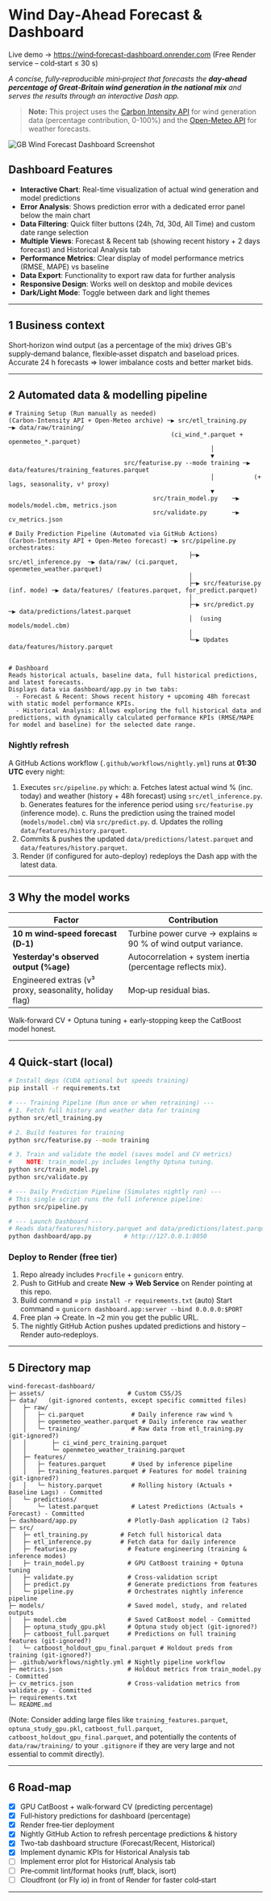 # Wind Day‑Ahead Forecast & Dashboard

Live demo → [https://wind‑forecast-dashboard.onrender.com](https://wind‑forecast-dashboard.onrender.com)  (Free Render service – cold‑start ≤ 30 s)

*A concise, fully‑reproducible mini‑project that forecasts the **day‑ahead percentage of Great‑Britain wind generation in the national mix** and serves the results through an interactive Dash app.*

> **Note:** This project uses the [Carbon Intensity API](https://carbonintensity.org.uk/) for wind generation data (percentage contribution, 0-100%) and the [Open-Meteo API](https://open-meteo.com/) for weather forecasts.

![GB Wind Forecast Dashboard Screenshot](docs/images/dashboard_screenshot.png)

## Dashboard Features

- **Interactive Chart**: Real-time visualization of actual wind generation and model predictions
- **Error Analysis**: Shows prediction error with a dedicated error panel below the main chart
- **Data Filtering**: Quick filter buttons (24h, 7d, 30d, All Time) and custom date range selection
- **Multiple Views**: Forecast & Recent tab (showing recent history + 2 days forecast) and Historical Analysis tab
- **Performance Metrics**: Clear display of model performance metrics (RMSE, MAPE) vs baseline
- **Data Export**: Functionality to export raw data for further analysis
- **Responsive Design**: Works well on desktop and mobile devices
- **Dark/Light Mode**: Toggle between dark and light themes

---

## 1  Business context

Short‑horizon wind output (as a percentage of the mix) drives GB's supply‑demand balance, flexible‑asset dispatch and baseload prices. Accurate 24 h forecasts ⇒ lower imbalance costs and better market bids.

---

## 2  Automated data & modelling pipeline

```text
# Training Setup (Run manually as needed)
(Carbon‑Intensity API + Open‑Meteo archive) ─▶ src/etl_training.py   ─▶ data/raw/training/
                                             (ci_wind_*.parquet + openmeteo_*.parquet)
                                                        │
                                                        ▼
                                src/featurise.py --mode training ─▶ data/features/training_features.parquet
                                                        │           (+ lags, seasonality, v³ proxy)
                                                        ▼
                                        src/train_model.py    ─▶ models/model.cbm, metrics.json
                                        src/validate.py       ─▶ cv_metrics.json

# Daily Prediction Pipeline (Automated via GitHub Actions)
(Carbon‑Intensity API + Open‑Meteo forecast) ─▶ src/pipeline.py orchestrates:
                                                  ├─▶ src/etl_inference.py  ─▶ data/raw/ (ci.parquet, openmeteo_weather.parquet)
                                                  │
                                                  ├─▶ src/featurise.py (inf. mode) ─▶ data/features/ (features.parquet, for_predict.parquet)
                                                  │
                                                  ├─▶ src/predict.py    ─▶ data/predictions/latest.parquet
                                                  │  (using models/model.cbm)
                                                  │
                                                  └─▶ Updates data/features/history.parquet


# Dashboard
Reads historical actuals, baseline data, full historical predictions, and latest forecasts.
Displays data via dashboard/app.py in two tabs:
  - Forecast & Recent: Shows recent history + upcoming 48h forecast with static model performance KPIs.
  - Historical Analysis: Allows exploring the full historical data and predictions, with dynamically calculated performance KPIs (RMSE/MAPE for model and baseline) for the selected date range.
```

### Nightly refresh

A GitHub Actions workflow (`.github/workflows/nightly.yml`) runs at **01:30 UTC** every night:

1. Executes `src/pipeline.py` which:
    a. Fetches latest actual wind % (inc. today) and weather (history + 48h forecast) using `src/etl_inference.py`.
    b. Generates features for the inference period using `src/featurise.py` (inference mode).
    c. Runs the prediction using the trained model (`models/model.cbm`) via `src/predict.py`.
    d. Updates the rolling `data/features/history.parquet`.
2. Commits & pushes the updated `data/predictions/latest.parquet` and `data/features/history.parquet`.
3. Render (if configured for auto-deploy) redeploys the Dash app with the latest data.

---

## 3  Why the model works

| Factor                                                  | Contribution                                                  |
| ------------------------------------------------------- | ------------------------------------------------------------- |
| **10 m wind‑speed forecast (D‑1)**                      | Turbine power curve → explains ≈ 90 % of wind output variance. |
| **Yesterday's observed output (%age)**                  | Autocorrelation + system inertia (percentage reflects mix).   |
| Engineered extras (v³ proxy, seasonality, holiday flag) | Mop‑up residual bias.                                         |

Walk‑forward CV + Optuna tuning + early‑stopping keep the CatBoost model honest.

---

## 4  Quick‑start (local)

```bash
# Install deps (CUDA optional but speeds training)
pip install -r requirements.txt

# --- Training Pipeline (Run once or when retraining) ---
# 1. Fetch full history and weather data for training
python src/etl_training.py

# 2. Build features for training
python src/featurise.py --mode training

# 3. Train and validate the model (saves model and CV metrics)
#    NOTE: train_model.py includes lengthy Optuna tuning.
python src/train_model.py
python src/validate.py

# --- Daily Prediction Pipeline (Simulates nightly run) ---
# This single script runs the full inference pipeline:
python src/pipeline.py

# --- Launch Dashboard ---
# Reads data/features/history.parquet and data/predictions/latest.parquet
python dashboard/app.py         # http://127.0.0.1:8050
```

### Deploy to Render (free tier)

1. Repo already includes `Procfile` + `gunicorn` entry.
2. Push to GitHub and create **New → Web Service** on Render pointing at this repo.
3. Build command = `pip install -r requirements.txt` (auto)
   Start command = `gunicorn dashboard.app:server --bind 0.0.0.0:$PORT`
4. Free plan → Create. In ~2 min you get the public URL.
5. The nightly GitHub Action pushes updated predictions and history – Render auto‑redeploys.

---

## 5  Directory map

```text
wind‑forecast‑dashboard/
├─ assets/                       # Custom CSS/JS
├─ data/   (git‑ignored contents, except specific committed files)
│   ├─ raw/
│   │   ├─ ci.parquet             # Daily inference raw wind %
│   │   ├─ openmeteo_weather.parquet # Daily inference raw weather
│   │   └─ training/              # Raw data from etl_training.py (git‑ignored?)
│   │       ├─ ci_wind_perc_training.parquet
│   │       └─ openmeteo_weather_training.parquet
│   ├─ features/
│   │   ├─ features.parquet       # Used by inference pipeline
│   │   ├─ training_features.parquet # Features for model training (git‑ignored?)
│   │   └─ history.parquet        # Rolling history (Actuals + Baseline Lags) - Committed
│   └─ predictions/
│       └─ latest.parquet         # Latest Predictions (Actuals + Forecast) - Committed
├─ dashboard/app.py              # Plotly‑Dash application (2 Tabs)
├─ src/
│   ├─ etl_training.py         # Fetch full historical data
│   ├─ etl_inference.py        # Fetch data for daily inference
│   ├─ featurise.py              # Feature engineering (training & inference modes)
│   ├─ train_model.py            # GPU CatBoost training + Optuna tuning
│   ├─ validate.py               # Cross-validation script
│   ├─ predict.py                # Generate predictions from features
│   └─ pipeline.py               # Orchestrates nightly inference pipeline
├─ models/                       # Saved model, study, and related outputs
│   ├─ model.cbm                 # Saved CatBoost model - Committed
│   ├─ optuna_study_gpu.pkl      # Optuna study object (git‑ignored?)
│   ├─ catboost_full.parquet     # Predictions on full training features (git‑ignored?)
│   └─ catboost_holdout_gpu_final.parquet # Holdout preds from training (git‑ignored?)
├─ .github/workflows/nightly.yml # Nightly pipeline workflow
├─ metrics.json                  # Holdout metrics from train_model.py - Committed
├─ cv_metrics.json               # Cross-validation metrics from validate.py - Committed
├─ requirements.txt
└─ README.md
```
(Note: Consider adding large files like `training_features.parquet`, `optuna_study_gpu.pkl`, `catboost_full.parquet`, `catboost_holdout_gpu_final.parquet`, and potentially the contents of `data/raw/training/` to your `.gitignore` if they are very large and not essential to commit directly). 

---

## 6  Road‑map

* [x] GPU CatBoost + walk‑forward CV (predicting percentage)
* [x] Full‑history predictions for dashboard (percentage)
* [x] Render free‑tier deployment
* [x] Nightly GitHub Action to refresh percentage predictions & history
* [x] Two-tab dashboard structure (Forecast/Recent, Historical)
* [x] Implement dynamic KPIs for Historical Analysis tab
* [ ] Implement error plot for Historical Analysis tab
* [ ] Pre‑commit lint/format hooks (ruff, black, isort)
* [ ] Cloudfront (or Fly io) in front of Render for faster cold‑start

---
